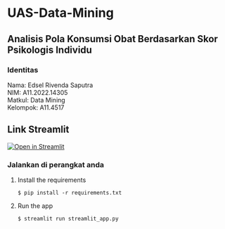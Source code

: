# UAS-Data-Mining
## Analisis Pola Konsumsi Obat Berdasarkan Skor Psikologis Individu

### Identitas
  Nama: Edsel Rivenda Saputra <br />
  NIM: A11.2022.14305 <br />
  Matkul: Data Mining <br />
  Kelompok: A11.4517 <br />

## Link Streamlit <br />
[![Open in Streamlit](https://static.streamlit.io/badges/streamlit_badge_black_white.svg)](https://dm-a11202214305-uas.streamlit.app/)

### Jalankan di perangkat anda

1. Install the requirements

   ```
   $ pip install -r requirements.txt
   ```

2. Run the app

   ```
   $ streamlit run streamlit_app.py
   ```

